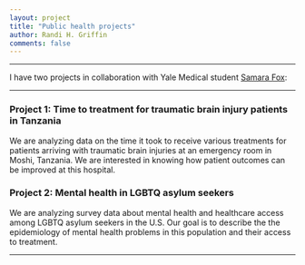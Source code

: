 ```yaml
---
layout: project
title: "Public health projects"
author: Randi H. Griffin
comments: false
---
```

___

I have two projects in collaboration with Yale Medical student [Samara Fox](https://www.linkedin.com/in/samara-fox-5483469/):

___

### Project 1: Time to treatment for traumatic brain injury patients in Tanzania

We are analyzing data on the time it took to receive various treatments for patients arriving with traumatic brain injuries at an emergency room in Moshi, Tanzania. We are interested in knowing how patient outcomes can be improved at this hospital.

### Project 2: Mental health in LGBTQ asylum seekers

We are analyzing survey data about mental health and healthcare access among LGBTQ asylum seekers in the U.S. Our goal is to describe the the epidemiology of mental health problems in this population and their access to treatment.

___
